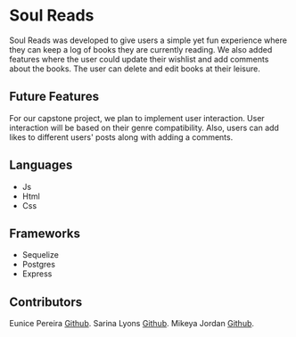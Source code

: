 # Soul Reads

Soul Reads was developed to give users a simple yet fun experience where they can keep a log of books they are currently reading. We also added features where the user could update their wishlist and add comments about the books. The user can delete and edit books at their leisure. 

## Future Features

For our capstone project, we plan to implement user interaction. User interaction will be based on their genre compatibility. Also, users can add likes to different users' posts along with adding a comments. 


## Languages 
* Js
* Html
* Css

## Frameworks
* Sequelize
* Postgres
* Express

## Contributors
Eunice Pereira [Github](https://github.com/eunice-pereira).
Sarina Lyons [Github](https://github.com/slyons777).
Mikeya Jordan [Github](https://github.com/callmekeyz).